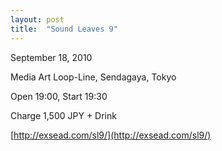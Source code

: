 ```yaml
---
layout: post
title:  "Sound Leaves 9"
---
```

September 18, 2010

Media Art Loop-Line, Sendagaya, Tokyo 

Open 19:00, Start 19:30

Charge 1,500 JPY + Drink

[http://exsead.com/sl9/](http://exsead.com/sl9/)
